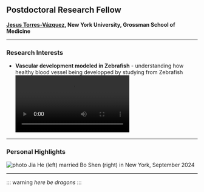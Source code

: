 ## Postdoctoral Research Fellow

__[Jesus Torres-Vázquez](https://med.nyu.edu/research/torres-vazquez-lab/members), New York University, Grossman School of Medicine__

---
### Research Interests

- __Vascular development modeled in Zebrafish__ - understanding how healthy blood vessel being developped by studying from Zebrafish
![video](https://github.com/DrJiaHe/DrJiaHe.github.io/blob/main/f09304904c1c49ce29398e3fbd16df.MP4?raw=true)

---
### Personal Highlights
![photo](https://github.com/bsbbs/bsbbs.github.io/blob/main/20240909-DSCF8576.JPG?raw=true)
Jia He (left) married Bo Shen (right) in New York, September 2024

---


::: warning
*here be dragons*
:::
